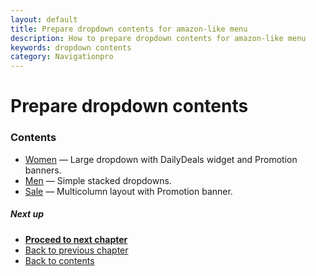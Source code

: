 ```yaml
---
layout: default
title: Prepare dropdown contents for amazon-like menu
description: How to prepare dropdown contents for amazon-like menu
keywords: dropdown contents
category: Navigationpro
---
```


# Prepare dropdown contents

### Contents

 -  [Women](category-women/) —
    Large dropdown with DailyDeals widget and Promotion banners.
 -  [Men](category-men/) —
    Simple stacked dropdowns.
 -  [Sale](category-sale/) —
    Multicolumn layout with Promotion banner.

##### Next up

  -  [**Proceed to next chapter**](category-women/)
  -  [Back to previous chapter](../create-separate-menu/)
  -  [Back to contents](../#contents)
